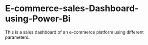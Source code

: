 # E-commerce-sales-Dashboard-using-Power-Bi
This is a sales dashboard of an e-commerce platform using different parameters.

